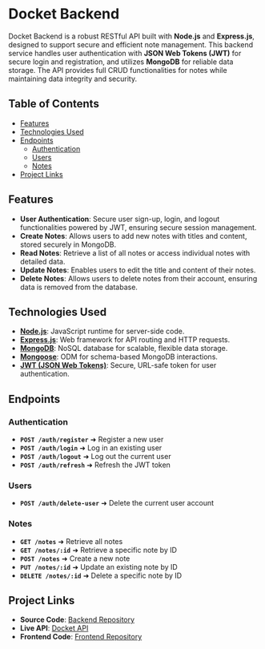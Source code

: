 # Docket Backend

Docket Backend is a robust RESTful API built with **Node.js** and **Express.js**, designed to support secure and
efficient note management. This backend service handles user authentication with **JSON Web Tokens (JWT)** for secure
login and registration, and utilizes **MongoDB** for reliable data storage. The API provides full CRUD functionalities
for notes while maintaining data integrity and security.

## Table of Contents

- [Features](#features)
- [Technologies Used](#technologies-used)
- [Endpoints](#endpoints)
    - [Authentication](#authentication)
    - [Users](#users)
    - [Notes](#notes)
- [Project Links](#project-links)

## Features

- **User Authentication**: Secure user sign-up, login, and logout functionalities powered by JWT, ensuring secure
  session management.
- **Create Notes**: Allows users to add new notes with titles and content, stored securely in MongoDB.
- **Read Notes**: Retrieve a list of all notes or access individual notes with detailed data.
- **Update Notes**: Enables users to edit the title and content of their notes.
- **Delete Notes**: Allows users to delete notes from their account, ensuring data is removed from the database.

## Technologies Used

- **[Node.js](https://nodejs.org/)**: JavaScript runtime for server-side code.
- **[Express.js](https://expressjs.com/)**: Web framework for API routing and HTTP requests.
- **[MongoDB](https://www.mongodb.com/)**: NoSQL database for scalable, flexible data storage.
- **[Mongoose](https://mongoosejs.com/)**: ODM for schema-based MongoDB interactions.
- **[JWT (JSON Web Tokens)](https://jwt.io/)**: Secure, URL-safe token for user authentication.

## Endpoints

### Authentication

- **`POST /auth/register`**       ➜ Register a new user
- **`POST /auth/login`**          ➜ Log in an existing user
- **`POST /auth/logout`**         ➜ Log out the current user
- **`POST /auth/refresh`**        ➜ Refresh the JWT token

### Users

- **`POST /auth/delete-user`**     ➜ Delete the current user account

### Notes

- **`GET /notes`**                ➜ Retrieve all notes
- **`GET /notes/:id`**            ➜ Retrieve a specific note by ID
- **`POST /notes`**               ➜ Create a new note
- **`PUT /notes/:id`**            ➜ Update an existing note by ID
- **`DELETE /notes/:id`**         ➜ Delete a specific note by ID

## Project Links

- **Source Code**:  [Backend Repository](https://github.com/sam4web/docket-backend)
- **Live API**: [Docket API](https://docket-backend-qxw8.onrender.com/)
- **Frontend Code**: [Frontend Repository](https://github.com/sam4web/docket-frontend)

